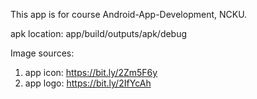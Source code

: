 This app is for course Android-App-Development, NCKU.

apk location: app/build/outputs/apk/debug

Image sources:
1. app icon: https://bit.ly/2Zm5F6y
2. app logo: https://bit.ly/2IfYcAh
